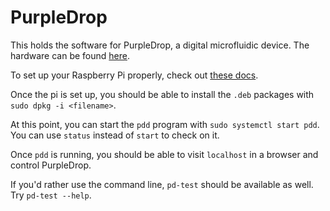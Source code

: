 # PurpleDrop

This holds the software for PurpleDrop, a digital microfluidic device.
The hardware can be found [here](https://github.com/uwmisl/purpledrop).

To set up your Raspberry Pi properly, check out [these docs](doc/pi-setup.md).

Once the pi is set up, you should be able to install the `.deb`
packages with `sudo dpkg -i <filename>`.

At this point, you can start the `pdd` program with `sudo systemctl start pdd`.
You can use `status` instead of `start` to check on it.

Once `pdd` is running, you should be able to visit `localhost` in a
browser and control PurpleDrop.

If you'd rather use the command line, `pd-test` should be available as well.
Try `pd-test --help`.
